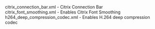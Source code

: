  citrix_connection_bar.xml - Citrix Connection Bar <br />
 citrix_font_smoothing.xml - Enables Citrix Font Smoothing <br />
 h264_deep_compression_codec.xml - Enables H.264 deep compression codec <br />
